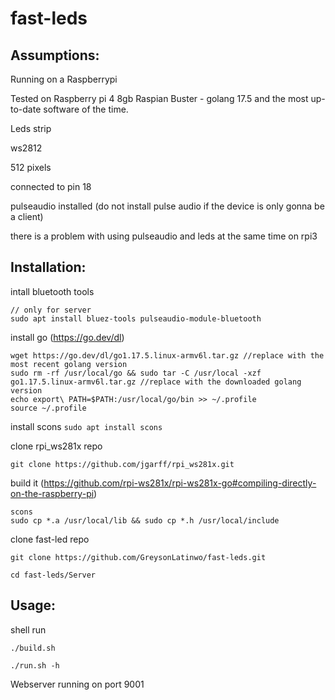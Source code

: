 # fast-leds

## Assumptions:

Running on a Raspberrypi

Tested on Raspberry pi 4 8gb Raspian Buster - golang 17.5 and the most up-to-date software of the time.
    
Leds strip

ws2812
    
512 pixels
    
connected to pin 18
    
pulseaudio installed (do not install pulse audio if the device is only gonna be a client)

there is a problem with using pulseaudio and leds at the same time on rpi3

## Installation:
    
intall bluetooth tools

    // only for server
    sudo apt install bluez-tools pulseaudio-module-bluetooth

install go (https://go.dev/dl)
```
wget https://go.dev/dl/go1.17.5.linux-armv6l.tar.gz //replace with the most recent golang version
sudo rm -rf /usr/local/go && sudo tar -C /usr/local -xzf go1.17.5.linux-armv6l.tar.gz //replace with the downloaded golang version
echo export\ PATH=$PATH:/usr/local/go/bin >> ~/.profile
source ~/.profile
```

install scons
    `sudo apt install scons`

clone rpi_ws281x repo

`git clone https://github.com/jgarff/rpi_ws281x.git`

build it (https://github.com/rpi-ws281x/rpi-ws281x-go#compiling-directly-on-the-raspberry-pi)

```shell
scons
sudo cp *.a /usr/local/lib && sudo cp *.h /usr/local/include
```
        
clone fast-led repo

`git clone https://github.com/GreysonLatinwo/fast-leds.git`

`cd fast-leds/Server`

## Usage:

shell run

`./build.sh`

`./run.sh -h`

Webserver running on port 9001
